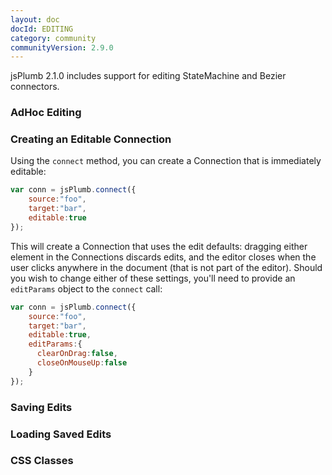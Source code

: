 ```yaml
---
layout: doc
docId: EDITING
category: community
communityVersion: 2.9.0
---
```

jsPlumb 2.1.0 includes support for editing StateMachine and Bezier connectors.
 
### AdHoc Editing

### Creating an Editable Connection

Using the `connect` method, you can create a Connection that is immediately editable:

```javascript
var conn = jsPlumb.connect({
    source:"foo",
    target:"bar",
    editable:true
});
```

This will create a Connection that uses the edit defaults: dragging either element in the Connections discards edits, and
the editor closes when the user clicks anywhere in the document (that is not part of the editor). Should you wish to 
change either of these settings, you'll need to provide an `editParams` object to the `connect` call:
  
```javascript
var conn = jsPlumb.connect({
    source:"foo",
    target:"bar",
    editable:true,
    editParams:{
      clearOnDrag:false,
      closeOnMouseUp:false
    }
});
```  

### Saving Edits

### Loading Saved Edits

### CSS Classes

